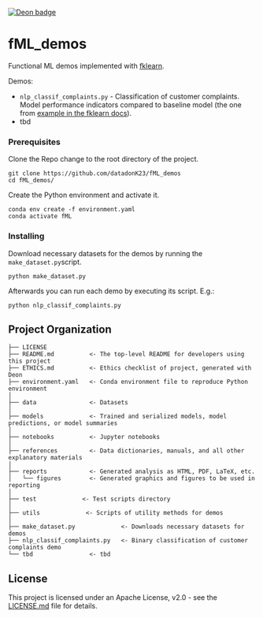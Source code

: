 [![Deon badge](https://img.shields.io/badge/ethics%20checklist-deon-brightgreen.svg?style=popout-square)](http://deon.drivendata.org/)

# fML_demos

Functional ML demos implemented with [fklearn](https://github.com/nubank/fklearn).

Demos:

* `nlp_classif_complaints.py` - Classification of customer complaints. Model performance indicators compared to baseline model (the one from [example in the fklearn docs](https://fklearn.readthedocs.io/en/latest/examples/nlp_classification.html)).
* tbd


### Prerequisites

Clone the Repo change to the root directory of the project.

```
git clone https://github.com/datadonK23/fML_demos
cd fML_demos/
```

Create the Python environment and activate it. 

```
conda env create -f environment.yaml
conda activate fML
```


### Installing

Download necessary datasets for the demos by running the `make_dataset.py`script.

```
python make_dataset.py
```

Afterwards you can run each demo by executing its script. E.g.:

```
python nlp_classif_complaints.py
```


Project Organization
------------

    ├── LICENSE
    ├── README.md          <- The top-level README for developers using this project
    ├── ETHICS.md          <- Ethics checklist of project, generated with Deon
    ├── environment.yaml   <- Conda environment file to reproduce Python environment
    │
    ├── data		       <- Datasets 
    │
    ├── models             <- Trained and serialized models, model predictions, or model summaries
    │
    ├── notebooks          <- Jupyter notebooks
    │
    ├── references         <- Data dictionaries, manuals, and all other explanatory materials
    │
    ├── reports            <- Generated analysis as HTML, PDF, LaTeX, etc.
    │   └── figures        <- Generated graphics and figures to be used in reporting
    │
    ├── test             <- Test scripts directory
    │
    ├── utils             <- Scripts of utility methods for demos
    │
    ├── make_dataset.py             <- Downloads necessary datasets for demos
    ├── nlp_classif_complaints.py  	<- Binary classification of customer complaints demo
    └── tbd                <- tbd
    

## License

This project is licensed under an Apache License, v2.0 - see the [LICENSE.md](LICENSE.md) file for details.